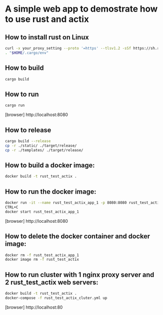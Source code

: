 # A simple web app to demostrate how to use rust and actix

## How to install rust on Linux
```bash
curl -x your_proxy_setting --proto '=https' --tlsv1.2 -sSf https://sh.rustup.rs | sh
. "$HOME/.cargo/env"
```

## How to build
```bash
cargo build
```

## How to run
```bash
cargo run
```

[browser]
http://localhost:8080

## How to release
```bash
cargo build --release
cp -r ./static/ ./target/release/
cp -r ./templates/ ./target/release/
```

## How to build a docker image:
```bash
docker build -t rust_test_actix .
```

## How to run the docker image:
```bash
docker run -it --name rust_test_actix_app_1 -p 8080:8080 rust_test_actix
CTRL+C
docker start rust_test_actix_app_1
```

[browser]
http://localhost:8080

## How to delete the docker container and docker image:
```bash
docker rm -f rust_test_actix_app_1
docker image rm -f rust_test_actix
```

## How to run cluster with 1 nginx proxy server and 2 rust_test_actix web servers:
```bash
docker build -t rust_test_actix .
docker-compose -f rust_test_actix_cluter.yml up
```

[browser]
http://localhost:80